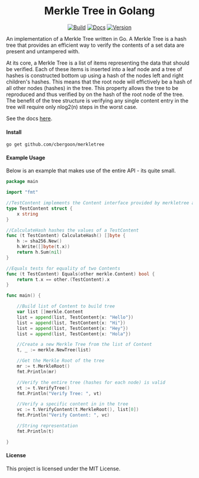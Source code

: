 <h1 align="center">Merkle Tree in Golang</h1>
<p align="center">
<a href="https://travis-ci.org/cbergoon/merkletree"><img src="https://travis-ci.org/cbergoon/merkletree.svg?branch=master" alt="Build"></a>
<a href="https://godoc.org/github.com/cbergoon/merkletree"><img src="https://img.shields.io/badge/godoc-reference-brightgreen.svg" alt="Docs"></a>
<a href="#"><img src="https://img.shields.io/badge/version-0.1.0-brightgreen.svg" alt="Version"></a>
</p>

An implementation of a Merkle Tree written in Go. A Merkle Tree is a hash tree that provides an efficient way to verify
the contents of a set data are present and untampered with.

At its core, a Merkle Tree is a list of items representing the data that should be verified. Each of these items
is inserted into a leaf node and a tree of hashes is constructed bottom up using a hash of the nodes left and
right children's hashes. This means that the root node will effictively be a hash of all other nodes (hashes) in
the tree. This property allows the tree to be reproduced and thus verified by on the hash of the root node
of the tree. The benefit of the tree structure is verifying any single content entry in the tree will require only
nlog2(n) steps in the worst case.

See the docs [here](https://godoc.org/github.com/cbergoon/merkletree).

#### Install
```
go get github.com/cbergoon/merkletree
```

#### Example Usage
Below is an example that makes use of the entire API - its quite small.
```go
package main

import "fmt"

//TestContent implements the Content interface provided by merkletree and represents the content stored in the tree.
type TestContent struct {
	x string
}

//CalculateHash hashes the values of a TestContent
func (t TestContent) CalculateHash() []byte {
	h := sha256.New()
	h.Write([]byte(t.x))
	return h.Sum(nil)
}

//Equals tests for equality of two Contents
func (t TestContent) Equals(other merkle.Content) bool {
	return t.x == other.(TestContent).x
}

func main() {

    //Build list of Content to build tree
    var list []merkle.Content
    list = append(list, TestContent{x: "Hello"})
    list = append(list, TestContent{x: "Hi"})
    list = append(list, TestContent{x: "Hey"})
    list = append(list, TestContent{x: "Hola"})

    //Create a new Merkle Tree from the list of Content
    t, _ := merkle.NewTree(list)

    //Get the Merkle Root of the tree
    mr := t.MerkleRoot()
    fmt.Println(mr)

    //Verify the entire tree (hashes for each node) is valid
    vt := t.VerifyTree()
    fmt.Println("Verify Tree: ", vt)

    //Verify a specific content in in the tree
    vc := t.VerifyContent(t.MerkleRoot(), list[0])
    fmt.Println("Verify Content: ", vc)

    //String representation
    fmt.Println(t)

}
```

#### License
This project is licensed under the MIT License.
